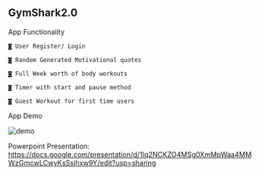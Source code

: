 GymShark2.0
-------------------------------------------------------------------------------------------------------------------------------------------------------------------------
App Functionality

    ◙ User Register/ Login
  
    ◙ Random Generated Motivational quotes
  
    ◙ Full Week worth of body workouts
  
    ◙ Timer with start and pause method
    
    ◙ Guest Workout for first time users
    
  

App Demo

   ![demo](https://user-images.githubusercontent.com/63178444/101105452-991dc480-359b-11eb-97c7-c0715326ced8.gif)

  

Powerpoint Presentation: https://docs.google.com/presentation/d/1lq2NCKZO4MSg0XmMpWaa4MMWzGmcwLCwyKsSsjhxw9Y/edit?usp=sharing
